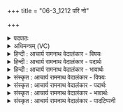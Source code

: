 +++
title = "06-3_1212 परि नो"

+++
<details><summary>पदपाठः</summary>

प꣡रि꣢꣯। नः꣣। अ꣡श्व꣢꣯म्। अ꣣श्ववि꣢त्। अ꣣श्व। वि꣢त्। गो꣡म꣢꣯त्। इ꣣न्दो। हि꣡र꣢꣯ण्यवत्। क्ष꣡र꣢꣯। स꣣हस्रि꣡णीः꣢। इ꣡षः꣢꣯। १२१२।
</details>

<details><summary>अधिमन्त्रम् (VC)</summary>

- पवमानः सोमः
- अहमीयुराङ्गिरसः
- गायत्री
- षड्जः
</details>

<details><summary>हिन्दी : आचार्य रामनाथ वेदालंकार - विषयः</summary>

अगले मन्त्र में परमेश्वर तथा वीर मनुष्य को सम्बोधन है।
</details>

<details><summary>हिन्दी : आचार्य रामनाथ वेदालंकार - पदार्थः</summary>

पदार्थान्वयभाषाः -  हे (इन्दो) सम्पत्ति की वर्षा करनेवाले परमात्मन् वा वीर मनुष्य ! (अश्ववित्) प्राणबल वा अश्व प्राप्त करानेवाले आप (नः) हमारे लिए (अश्वम्) प्राणबल वा अश्वसमूह (परिक्षर) चारों ओर से बरसाओ। (गोमद्) वाणी के बल से युक्त वा धेनुओं से युक्त तथा (हिरण्यवत्) ज्योति से युक्त वा सुवर्ण से युक्त (सहस्रिणीः) सहस्र संख्यावाली (इषः) अभीष्ट सम्पदाएँ (परिक्षर) चारों ओर से बरसाओ ॥३॥
</details>

<details><summary>हिन्दी : आचार्य रामनाथ वेदालंकार - भावार्थः</summary>

भावार्थभाषाः -  परमेश्वर की कृपा से सब दिव्य तथा भौतिक सम्पदाएँ प्राप्त की जा सकती हैं। साथ ही जो वीर होते हैं,उन्हें ही सम्पदाएँ हस्तगत होती हैं और वे अन्यों को भी उन्हें प्रदान करते हैं ॥३॥
</details>

<details><summary>संस्कृत : आचार्य रामनाथ वेदालंकार - विषयः</summary>

अथ परमेश्वरो वीरो जनश्च सम्बोध्यते।
</details>

<details><summary>संस्कृत : आचार्य रामनाथ वेदालंकार - पदार्थः</summary>

पदार्थान्वयभाषाः -  हे (इन्दो) सम्पद्वर्षक परमात्मन् वीर जन वा ! (अश्ववित्) अश्वानां प्राणबलनां तुरगाणां वा लम्भकः त्वम् (नः) अस्मभ्यम्, (अश्वम्) प्राणबलम् अश्वसमूहं वा (परिक्षर) परितो वर्ष। अपि च (गोमद्) वाग्बलयुक्तं धेनुयुक्तं वा, (हिरण्यवत्) ज्योतिर्युक्तं सुवर्णयुक्तं वा यथा स्यात् तथा (सहस्रिणीः) सहस्रसंख्योपेताः (इषः) अभीष्टसम्पदः (परिक्षर) परितो वर्ष ॥३॥
</details>

<details><summary>संस्कृत : आचार्य रामनाथ वेदालंकार - भावार्थः</summary>

भावार्थभाषाः -  परमेशकृपया सर्वा दिव्या भौतिक्यश्च सम्पदः प्राप्तुं शक्यन्ते। किञ्च ते वीरा भवन्ति तेषामेव सम्पदो हस्तगता जायन्ते,ते चान्यानपि ता लम्भयन्ति ॥३॥
</details>

<details><summary>संस्कृत : आचार्य रामनाथ वेदालंकार - पादटिप्पनी</summary>

टिप्पणी:   १. ऋ० ९।६१।३।
</details>